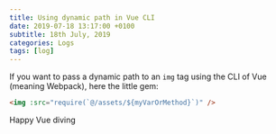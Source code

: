 ```yaml
---
title: Using dynamic path in Vue CLI
date: 2019-07-18 13:17:00 +0100
subtitle: 18th July, 2019
categories: Logs
tags: [log]
---
```


If you want to pass a dynamic path to an `img` tag using the CLI of Vue (meaning Webpack), here the little gem:

```html
<img :src="require(`@/assets/${myVarOrMethod}`)" />
```

Happy Vue diving